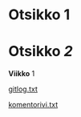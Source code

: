 # **Otsikko** 1
# Otsikko *2*

**Viikko** 1

[gitlog.txt](https://github.com/Robomarti/harjoitustyo/blob/master/laskarit/viikko1/gitlog.txt)

[komentorivi.txt](https://github.com/Robomarti/harjoitustyo/blob/master/laskarit/viikko1/komentorivi.txt)
